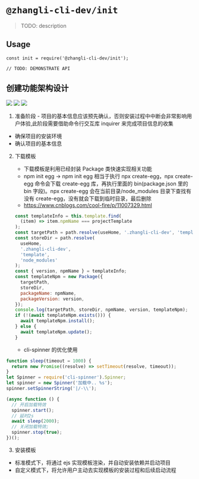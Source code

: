 # `@zhangli-cli-dev/init`

> TODO: description

## Usage

```
const init = require('@zhangli-cli-dev/init');

// TODO: DEMONSTRATE API
```

## 创建功能架构设计

![](../images/init.png)
![](../images/down.png)
![](../images/install.png)

1. 准备阶段 - 项目的基本信息应该预先确认，否则安装过程中中断会非常影响用户体验,此阶段需要借助命令行交互库 inquirer 来完成项目信息的收集

- 确保项目的安装环境
- 确认项目的基本信息

2. 下载模板

   - 下载模板是利用已经封装 Package 类快速实现相关功能
   - npm init egg -> npm init egg 相当于执行 npx create-egg，npx create-egg 命令会下载 create-egg 库，再执行里面的 bin(package.json 里的 bin 字段)。npx create-egg 会在当前目录/node_modules 目录下查找有没有 create-egg，没有就会下载到临时目录，最后删除
   - https://www.cnblogs.com/cool-fire/p/11007329.html

   ```js const { projectTemplate } = this.projectInfo;
   const templateInfo = this.template.find(
     (item) => item.npmName === projectTemplate
   );
   const targetPath = path.resolve(useHome, '.zhangli-cli-dev', 'template');
   const storeDir = path.resolve(
     useHome,
     '.zhangli-cli-dev',
     'template',
     'node_modules'
   );
   const { version, npmName } = templateInfo;
   const templateNpm = new Package({
     targetPath,
     storeDir,
     packageName: npmName,
     packageVersion: version,
   });
   console.log(targetPath, storeDir, npmName, version, templateNpm);
   if (!(await templateNpm.exists())) {
     await templateNpm.install();
   } else {
     await templateNpm.update();
   }
   ```

   - cli-spinner 的优化使用

```js
function sleep(timeout = 1000) {
  return new Promise((resolve) => setTimeout(resolve, timeout));
}
let Spinner = require('cli-spinner').Spinner;
let spinner = new Spinner('加载中.. %s');
spinner.setSpinnerString('|/-\\');

(async function () {
  // 开启加载特效
  spinner.start();
  // 延时2s
  await sleep(2000);
  // 关闭加载特效;
  spinner.stop(true);
})();
```

3. 安装模板

- 标准模式下，将通过 ejs 实现模板渲染，并自动安装依赖并启动项目
- 自定义模式下，将允许用户主动去实现模板的安装过程和后续启动流程
